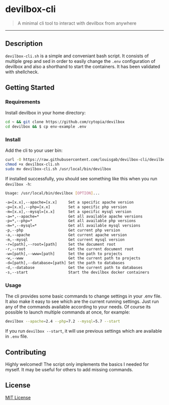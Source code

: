 # devilbox-cli
> A minimal cli tool to interact with devilbox from anywhere

---

## Description

`devilbox-cli.sh` is a simple and conveniant bash script. It consists of multiple grep and sed in order to easily change the `.env` configuration of devilbox and also a shorthand to start the containers. It has been validated with shellcheck.

## Getting Started

### Requirements
Install devilbox in your home directory:
```sh
cd ~ && git clone https://github.com/cytopia/devilbox
cd devilbox && $ cp env-example .env
```

### Install
Add the cli to your user bin:
```sh
curl -O https://raw.githubusercontent.com/louisgab/devilbox-cli/devilbox-cli.sh
chmod +x devilbox-cli.sh
sudo mv devilbox-cli.sh /usr/local/bin/devilbox
```
If installed successfully, you should see something like this when you run `devilbox -h`:
```sh
Usage: /usr/local/bin/devilbox [OPTION]...

-a=[x.x],--apache=[x.x]     Set a specific apache version
-p=[x.x],--php=[x.x]        Set a specific php version
-m=[x.x],--mysql=[x.x]      Set a specific mysql version
-a=*,--apache=*             Get all available apache versions
-p=*,--php=*                Get all available php versions
-m=*,--mysql=*              Get all available mysql versions
-p,--php                    Get current php version
-a,--apache                 Get current apache version
-m,--mysql                  Get current mysql version
-r=[path],--root=[path]     Set the document root
-r,--root                   Get the current document root
-w=[path],--www=[path]      Set the path to projects
-w,--www                    Get the current path to projects
-d=[path],--database=[path] Set the path to databases
-d,--database               Get the current path to databases
-s,--start                  Start the devilbox docker containers
```

### Usage

The cli provides some basic commands to change settings in your .env file. It also make it easy to see which are the current running settings. Just run any of the commands available according to your needs. Of course its possible to launch multiple commands at once, for example:
```sh
devilbox --apache=2.4 --php=7.2 --mysql=5.7 --start
```
If you run `devilbox --start`, it will use previous settings which are available in `.env` file.

## Contributing
Highly welcomed! The script only implements the basics I needed for myself. It may be useful for others to add missing commands.

## License
[MIT License](LICENSE.md)
